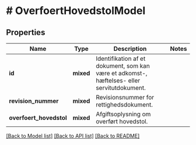 # # OverfoertHovedstolModel

## Properties

Name | Type | Description | Notes
------------ | ------------- | ------------- | -------------
**id** | **mixed** | Identifikation af et dokument, som kan være et adkomst-, hæftelses- eller servitutdokument. |
**revision_nummer** | **mixed** | Revisionsnummer for rettighedsdokument. |
**overfoert_hovedstol** | **mixed** | Afgiftsoplysning om overført hovedstol. |

[[Back to Model list]](../../README.md#models) [[Back to API list]](../../README.md#endpoints) [[Back to README]](../../README.md)
